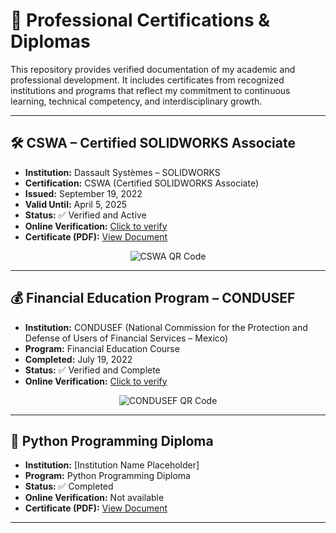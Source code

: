 # 📄 Professional Certifications & Diplomas

This repository provides verified documentation of my academic and professional development. It includes certificates from recognized institutions and programs that reflect my commitment to continuous learning, technical competency, and interdisciplinary growth.

---

## 🛠️ CSWA – Certified SOLIDWORKS Associate

- **Institution:** Dassault Systèmes – SOLIDWORKS
- **Certification:** CSWA (Certified SOLIDWORKS Associate)
- **Issued:** September 19, 2022
- **Valid Until:** April 5, 2025
- **Status:** ✅ Verified and Active
- **Online Verification:** [Click to verify](https://cv.virtualtester.com/qr/?b=SLDWRKS&i=C-93QYELR8VP)
- **Certificate (PDF):** [View Document](certificates/solidworks_cswa.pdf)

<p align="center">
  <img src="https://api.qrserver.com/v1/create-qr-code/?size=160x160&data=https://cv.virtualtester.com/qr/?b=SLDWRKS&i=C-93QYELR8VP" alt="CSWA QR Code">
</p>

---

## 💰 Financial Education Program – CONDUSEF

- **Institution:** CONDUSEF (National Commission for the Protection and Defense of Users of Financial Services – Mexico)
- **Program:** Financial Education Course
- **Completed:** July 19, 2022
- **Status:** ✅ Verified and Complete
- **Online Verification:** [Click to verify](https://inscripcion-diplomado.condusef.gob.mx/verifica_certificado.php?ida=213950&idg=44) 

<p align="center">
  <img src="https://api.qrserver.com/v1/create-qr-code/?size=160x160&data=https://inscripcion-diplomado.condusef.gob.mx/verifica_certificado.php?ida=213950&idg=44" alt="CONDUSEF QR Code">
</p>

---

## 🐍 Python Programming Diploma

- **Institution:** [Institution Name Placeholder]
- **Program:** Python Programming Diploma
- **Status:** ✅ Completed
- **Online Verification:** Not available
- **Certificate (PDF):** [View Document](certificates/python_diploma.pdf)

---

